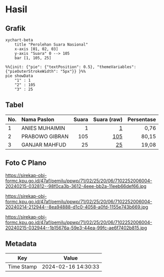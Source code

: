 # Hasil

## Grafik

```mermaid
xychart-beta
    title "Perolehan Suara Nasional"
    x-axis [01, 02, 03]
    y-axis "Suara" 0 --> 105
    bar [1, 105, 25]
```

```mermaid
%%{init: {"pie": {"textPosition": 0.5}, "themeVariables": {"pieOuterStrokeWidth": "5px"}} }%%
pie showData
    "1" : 1
    "2" : 105
    "3" : 25
```

## Tabel

| No. | Nama Paslon    | Suara | Suara (raw) | Persentase |
|:--- |:-------------- | -----:| -----------:| ----------:|
| 1   | ANIES MUHAIMIN | 1     | [1][p-1]    | 0,76       |
| 2   | PRABOWO GIBRAN | 105   | [105][p-2]  | 80,15      |
| 3   | GANJAR MAHFUD  | 25    | [25][p-3]   | 19,08      |


[p-1]: https://github.com/gigit-pemilu/pemilu-2024/blob/main/pilpres/hitung-suara/sub/71-sulawesi-utara/sub/02-minahasa/sub/25-tompaso-barat/sub/2006-pinabetengan-selatan/sub/004-tps/sub/paslon-1.txt
[p-2]: https://github.com/gigit-pemilu/pemilu-2024/blob/main/pilpres/hitung-suara/sub/71-sulawesi-utara/sub/02-minahasa/sub/25-tompaso-barat/sub/2006-pinabetengan-selatan/sub/004-tps/sub/paslon-2.txt
[p-3]: https://github.com/gigit-pemilu/pemilu-2024/blob/main/pilpres/hitung-suara/sub/71-sulawesi-utara/sub/02-minahasa/sub/25-tompaso-barat/sub/2006-pinabetengan-selatan/sub/004-tps/sub/paslon-3.txt

## Foto C Plano

https://sirekap-obj-formc.kpu.go.id/47af/pemilu/ppwp/71/02/25/20/06/7102252006004-20240215-032812--98f0ca3b-3612-4eee-bb2a-11eeb66def66.jpg

https://sirekap-obj-formc.kpu.go.id/47af/pemilu/ppwp/71/02/25/20/06/7102252006004-20240214-212944--8ea94888-d1c0-4058-a0fd-1155e743b669.jpg

https://sirekap-obj-formc.kpu.go.id/47af/pemilu/ppwp/71/02/25/20/06/7102252006004-20240215-032944--1b15676a-59e3-44ea-99fc-ae6f7402b815.jpg


## Metadata

| Key        | Value               |
| ---------- | ------------------- |
| Time Stamp | 2024-02-16 14:30:33 |



